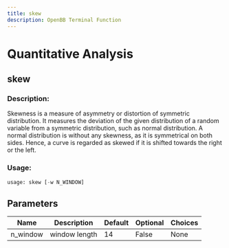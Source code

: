 ```yaml
---
title: skew
description: OpenBB Terminal Function
---
```


# Quantitative Analysis

## skew

### Description: 

Skewness is a measure of asymmetry or distortion of symmetric distribution. It measures the deviation of the given distribution of a random variable from a symmetric distribution, such as normal distribution. A normal distribution is without any skewness, as it is symmetrical on both sides. Hence, a curve is regarded as skewed if it is shifted towards the right or the left.

### Usage: 
```python
usage: skew [-w N_WINDOW]
```

## Parameters

| Name | Description | Default | Optional | Choices |
| ---- | ----------- | ------- | -------- | ------- |
| n_window | window length | 14 | False | None |


